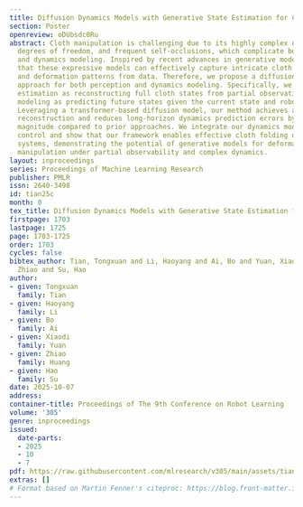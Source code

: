 ```yaml
---
title: Diffusion Dynamics Models with Generative State Estimation for Cloth Manipulation
section: Poster
openreview: oDUbsdc0Ru
abstract: Cloth manipulation is challenging due to its highly complex dynamics, near-infinite
  degrees of freedom, and frequent self-occlusions, which complicate both state estimation
  and dynamics modeling. Inspired by recent advances in generative models, we hypothesize
  that these expressive models can effectively capture intricate cloth configurations
  and deformation patterns from data. Therefore, we propose a diffusion-based generative
  approach for both perception and dynamics modeling. Specifically, we formulate state
  estimation as reconstructing full cloth states from partial observations and dynamics
  modeling as predicting future states given the current state and robot actions.
  Leveraging a transformer-based diffusion model, our method achieves accurate state
  reconstruction and reduces long-horizon dynamics prediction errors by an order of
  magnitude compared to prior approaches. We integrate our dynamics models with model-predictive
  control and show that our framework enables effective cloth folding on real robotic
  systems, demonstrating the potential of generative models for deformable object
  manipulation under partial observability and complex dynamics.
layout: inproceedings
series: Proceedings of Machine Learning Research
publisher: PMLR
issn: 2640-3498
id: tian25c
month: 0
tex_title: Diffusion Dynamics Models with Generative State Estimation for Cloth Manipulation
firstpage: 1703
lastpage: 1725
page: 1703-1725
order: 1703
cycles: false
bibtex_author: Tian, Tongxuan and Li, Haoyang and Ai, Bo and Yuan, Xiaodi and Huang,
  Zhiao and Su, Hao
author:
- given: Tongxuan
  family: Tian
- given: Haoyang
  family: Li
- given: Bo
  family: Ai
- given: Xiaodi
  family: Yuan
- given: Zhiao
  family: Huang
- given: Hao
  family: Su
date: 2025-10-07
address:
container-title: Proceedings of The 9th Conference on Robot Learning
volume: '305'
genre: inproceedings
issued:
  date-parts:
  - 2025
  - 10
  - 7
pdf: https://raw.githubusercontent.com/mlresearch/v305/main/assets/tian25c/tian25c.pdf
extras: []
# Format based on Martin Fenner's citeproc: https://blog.front-matter.io/posts/citeproc-yaml-for-bibliographies/
---
```

